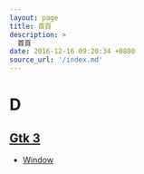 ```yaml
---
layout: page
title: 首頁
description: >
  首頁
date: 2016-12-16 09:20:34 +0800
source_url: '/index.md'
---
```



# D

## [Gtk 3](read/subject/gtk)

* [Window](read/subject/gtk/window)

